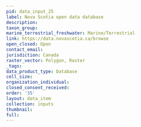 ```yaml
---
pid: data_input_25
label: Nova Scotia open data database
description: 
taxon_group: 
marine_terrestrial_freshwater: Marine/Terrestrial
link: https://data.novascotia.ca/browse
open_closed: Open
contact_email: 
jurisdiction: Canada
raster_vector: Polygon, Raster
_tags: 
data_product_type: Database
cell_size: 
organization_individual: 
closed_consent_received: 
order: '35'
layout: data_item
collection: inputs
thumbnail: 
full: 
---
```

